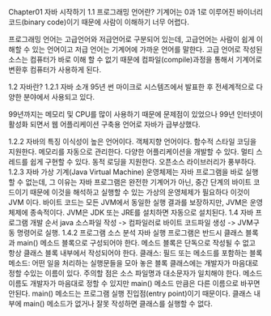 Chapter01 자바 시작하기
1.1 프로그래밍 언어란?
 기계어는 0과 1로 이루어진 바이너리 코드(binary code)이기 때문에 사람이 이해하기 너무 어렵다.



 프로그래밍 언어는 고급언어와 저급언어로 구분되어 있는데, 고급언어는 사람이 쉽게 이해할 수 있는 언어이고 저급 언어는 기계어에 가까운 언어를 말한다. 고급 언어로 작성된 소스는 컴퓨터가 바로 이해 할 수 없기 때문에 컴파일(compile)과정을 통해서 기계어로 변환후 컴퓨터가 사용하게 된다.



1.2 자바란?
1.2.1 자바 소개
 95년 썬 마이크로 시스템즈에서 발표한 후 전세계적으로 다양한 분야에서 사용되고 있다.

 99년까지는 메모리 및 CPU를 많이 사용하기 때문에 문제점이 있었으나 99년 인터넷이 활성화 되면서 웹 어플리케이션 구축용 언어로 자바가 급부상했다.

1.2.2 자바의 특징
이식성이 높은 언어이다.
객체지향 언어이다.
함수적 스타일 코딩을 지원한다.
메모리를 자동으로 관리한다.
다양한 어플리케이션을 개발할 수 있다.
멀티 스레드를 쉽게 구현할 수 있다.
동적 로딩을 지원한다.
오픈소스 라이브러리가 풍부하다.
1.2.3 자바 가상 기계(Java Virtual Machine)
 운영체제는 자바 프로그램을 바로 실행할 수 없는데, 그 이유는 자바 프로그램은 완전한 기계어가 아닌, 중간 단계의 바이트 코드이기 때문에 이것을 해석하고 실행할 수 있는 가상의 운영체제가 필요하다 이것이 JVM 이다. 바이트 코드는 모든 JVM에서 동일한 실행 결과를 보장하지만, JVM은 운영체제에 종속적이다. JVM은 JDK 또는 JRE를 설치하면 자동으로 설치된다.
1.4 자바 프로그램 개발 순서
java 소스파일 작성 -> 컴파일러로 바이트 코드파일 생성 -> JVM구동 명령어로 실행.
1.4.2 프로그램 소스 분석
 자바 실행 프로그램은 반드시 클래스 블록과 main() 메소드 블록으로 구성되어야 한다. 메소드 블록은 단독으로 작성될 수 없고 항상 클래스 블록 내부에서 작성되어야 한다.
클래스: 필드 또는 메소드를 포함하는 블록
메소드: 어떤 일을 처리하는 실행문들을 모아 놓은 블록
 클래스에는 개발자가 마음대로 정할 수있는 이름이 있다. 주의할 점은 소스 파일명과 대소문자가 일치해야 한다. 메소드 이름도 개발자가 마음대로 정할 수 있지만 main() 메소드 만큼은 다른 이름으로 바꾸면 안된다. main() 메소드는 프로그램 실행 진입점(entry point)이기 때문이다. 클래스 내부에 main() 메소드가 없거나 잘못 작성하면 클래스를 실행할 수 없다.
